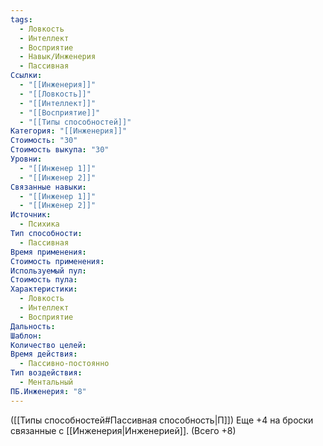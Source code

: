 ```yaml
---
tags:
  - Ловкость
  - Интеллект
  - Восприятие
  - Навык/Инженерия
  - Пассивная
Ссылки:
  - "[[Инженерия]]"
  - "[[Ловкость]]"
  - "[[Интеллект]]"
  - "[[Восприятие]]"
  - "[[Типы способностей]]"
Категория: "[[Инженерия]]"
Стоимость: "30"
Стоимость выкупа: "30"
Уровни:
  - "[[Инженер 1]]"
  - "[[Инженер 2]]"
Связанные навыки:
  - "[[Инженер 1]]"
  - "[[Инженер 2]]"
Источник:
  - Психика
Тип способности:
  - Пассивная
Время применения: 
Стоимость применения: 
Используемый пул: 
Стоимость пула: 
Характеристики:
  - Ловкость
  - Интеллект
  - Восприятие
Дальность: 
Шаблон: 
Количество целей: 
Время действия:
  - Пассивно-постоянно
Тип воздействия:
  - Ментальный
ПБ.Инженерия: "8"
---
```

([[Типы способностей#Пассивная способность|П]]) Еще +4 на броски связанные с [[Инженерия|Инженерией]]. (Всего +8)